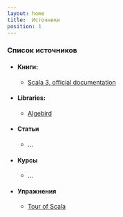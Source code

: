 ```yaml
---
layout: home
title:  Источники
position: 1
---
```


### Список источников
- #### Книги:
  - [Scala 3, official documentation](https://docs.scala-lang.org/scala3/book/introduction.html)

- #### Libraries:
  - [Algebird](https://twitter.github.io/algebird/)

- #### Статьи
  - ...

- #### Курсы
  - ...

- #### Упражнения
  - [Tour of Scala](https://tourofscala.com/)